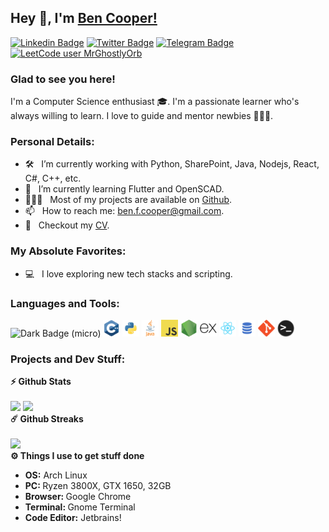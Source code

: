 ## Hey 👋, I'm [Ben Cooper!](https://github.com/mrghostlyorb/)

[![Linkedin Badge](https://img.shields.io/badge/-LinkedIn-0e76a8?style=flat-square&logo=Linkedin&logoColor=white)](https://www.linkedin.com/in/ben-cooper-4747b4195/)
[![Twitter Badge](https://img.shields.io/badge/-Twitter-00acee?style=flat-square&logo=Twitter&logoColor=white)](https://twitter.com/mrghostlyorb)
[![Telegram Badge](https://img.shields.io/badge/-Telegram-0088cc?style=flat-square&logo=Telegram&logoColor=white)](https://t.me/mrghostlyorb)
[![LeetCode user MrGhostlyOrb](https://img.shields.io/badge/dynamic/json?style=flat-square&labelColor=black&color=%23ffa116&label=Solved&query=solved&url=https%3A%2F%2Fleetcode-badge.vercel.app%2Fapi%2Fusers%2FMrGhostlyOrb&logo=leetcode&logoColor=yellow)](https://leetcode.com/MrGhostlyOrb/)

### Glad to see you here! &nbsp;

I'm a Computer Science enthusiast 🎓. I'm a passionate learner who's always willing to learn. I love to guide and mentor newbies 👨🏻‍💻.

### Personal Details:

- 🛠 &nbsp; I’m currently working with Python, SharePoint, Java, Nodejs, React, <br /> C#, C++, etc.
- 🚀 &nbsp; I’m currently learning Flutter and OpenSCAD.
- 👨🏻‍💻 &nbsp; Most of my projects are available on [Github](https://github.com/mrghostlyorb).
- 📫 &nbsp; How to reach me: ben.f.cooper@gmail.com.
- 📝 &nbsp; Checkout my [CV](https://github.com/MrGhostlyOrb/MrGhostlyOrb/blob/main/Ben_Cooper_CV.pdf).

### My Absolute Favorites:

- 💻 &nbsp; I love exploring new tech stacks and scripting.

### Languages and Tools:

<img alt="Dark Badge (micro)" class="hidden dark:block" src="https://www.codewars.com/users/MrGhostlyOrb/badges/micro">
<code><img height="27" src="https://raw.githubusercontent.com/github/explore/80688e429a7d4ef2fca1e82350fe8e3517d3494d/topics/cpp/cpp.png" alt="cpp"></code>
<code><img height="27" src="https://raw.githubusercontent.com/github/explore/80688e429a7d4ef2fca1e82350fe8e3517d3494d/topics/python/python.png" alt="python"></code>
<code><img height="27" src="https://raw.githubusercontent.com/github/explore/80688e429a7d4ef2fca1e82350fe8e3517d3494d/topics/java/java.png" alt="java"></code>
<code><img height="27" src="https://raw.githubusercontent.com/github/explore/80688e429a7d4ef2fca1e82350fe8e3517d3494d/topics/javascript/javascript.png" alt="javascript"></code>
<code><img height="27" src="https://raw.githubusercontent.com/github/explore/80688e429a7d4ef2fca1e82350fe8e3517d3494d/topics/nodejs/nodejs.png" alt="nodejs"></code>
<code><img height="27" src="https://raw.githubusercontent.com/devicons/devicon/master/icons/express/express-original.svg" alt="expressjs"></code>
<code><img height="27" src="https://raw.githubusercontent.com/github/explore/80688e429a7d4ef2fca1e82350fe8e3517d3494d/topics/react/react.png" alt="react"></code>
<code><img height="27" src="https://raw.githubusercontent.com/github/explore/80688e429a7d4ef2fca1e82350fe8e3517d3494d/topics/sql/sql.png" alt="sql"></code>
<code><img height="27" src="https://raw.githubusercontent.com/devicons/devicon/master/icons/git/git-original.svg" alt="git"></code>
<code><img height="27" src="https://raw.githubusercontent.com/github/explore/80688e429a7d4ef2fca1e82350fe8e3517d3494d/topics/terminal/terminal.png" alt="terminal"></code>

### Projects and Dev Stuff:
	
  <summary><b>⚡ Github Stats</b></summary>

  <br />
  <img height="180em" src="https://github-readme-stats.vercel.app/api?username=mrghostlyorb&show_icons=true&hide_border=true&&count_private=true&include_all_commits=true" />
  <img height="180em" src="https://github-readme-stats.vercel.app/api/top-langs/?username=mrghostlyorb&exclude_repo=KNN-Image-Classification&show_icons=true&hide_border=true&layout=compact&langs_count=8"/>


	
  <summary><b>☄️ Github Streaks</b></summary>

  <br />
  <img height="180em" src="https://github-readme-streak-stats.herokuapp.com/?user=mrghostlyorb&hide_border=true" />

 
	
  <br />
  <summary><b>⚙️ Things I use to get stuff done</b></summary>
  	<ul>
  	    <li><b>OS:</b> Arch Linux</li>
	    <li><b>PC: </b> Ryzen 3800X, GTX 1650, 32GB</li>
  	    <li><b>Browser: </b> Google Chrome</li>
	    <li><b>Terminal: </b> Gnome Terminal</li>
	    <li><b>Code Editor:</b> Jetbrains!</li>
	    <br />
	</ul>	

